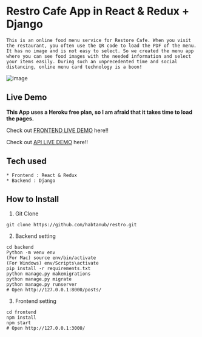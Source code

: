 # Restro Cafe App in React & Redux + Django

```
This is an online food menu service for Restore Cafe. When you visit the restaurant, you often use the QR code to load the PDF of the menu. It has no image and is not easy to select. So we created the menu app where you can see food images with the needed information and select your items easily. During such an unprecedented time and social distancing, online menu card technology is a boon!

```
![image](https://user-images.githubusercontent.com/96680710/175112683-10f802ab-c1e6-445c-8f13-4a37cd67abe4.png)


## Live Demo

**This App uses a Heroku free plan, so I am afraid that it takes time to load the pages.**

Check out [FRONTEND LIVE DEMO](https://restro-cafe-gersem-frontend.herokuapp.com/) here!!

Check out [API LIVE DEMO](https://restro-cafe-gersem-backend.herokuapp.com/) here!!

## Tech used

```
* Frontend : React & Redux
* Backend : Django
```

## How to Install

1. Git Clone

```
git clone https://github.com/habtanub/restro.git
```

2. Backend setting

```
cd backend
Python -m venv env
(For Mac) source env/bin/activate
(For Windows) env/Scripts\activate
pip install -r requirements.txt
python manage.py makemigrations
python manage.py migrate
python manage.py runserver
# Open http://127.0.0.1:8000/posts/
```


3. Frontend setting


```
cd frontend
npm install
npm start
# Open http://127.0.0.1:3000/
```
